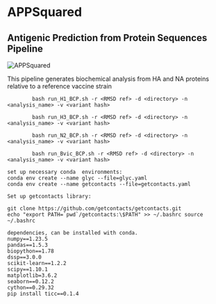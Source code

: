 # APPSquared 
## Antigenic Prediction from Protein Sequences Pipeline 
![APPSquared](https://github.com/nicolepaterson/APPSquared/blob/main/pipeline.png)

This pipeline generates biochemical analysis from HA and NA proteins relative to a reference vaccine strain


```usage for running H1 subtype analysis:
		bash run_H1_BCP.sh -r <RMSD ref> -d <directory> -n <analysis_name> -v <variant hash>
```

```usage for running H3 subtype analysis:
		bash run_H3_BCP.sh -r <RMSD ref> -d <directory> -n <analysis_name> -v <variant hash>
```
```usage for running N2 subtype analysis:
		bash run_N2_BCP.sh -r <RMSD ref> -d <directory> -n <analysis_name> -v <variant hash>
```
```usage for running Bvic subtype analysis:
		bash run_Bvic_BCP.sh -r <RMSD ref> -d <directory> -n <analysis_name> -v <variant hash>
```
```
set up necessary conda  environments: 
conda env create --name glyc --file=glyc.yaml
conda env create --name getcontacts --file=getcontacts.yaml
```
```
Set up getcontacts library:

git clone https://github.com/getcontacts/getcontacts.git 
echo "export PATH=`pwd`/getcontacts:\$PATH" >> ~/.bashrc source ~/.bashrc
```

```
dependencies, can be installed with conda.
numpy==1.23.5
pandas==1.5.3
biopython==1.78
dssp==3.0.0
scikit-learn==1.2.2
scipy==1.10.1
matplotlib=3.6.2
seaborn==0.12.2
cython==0.29.32
pip install ticc==0.1.4 
```
